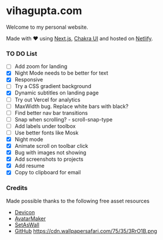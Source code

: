 # vihagupta.com
Welcome to my personal website.

Made with :heart: using [Next.js](https://nextjs.org/), [Chakra UI](https://chakra-ui.com/) and hosted on [Netlify](https://www.netlify.com/).


### TO DO List
- [ ] Add zoom for landing
- [x] Night Mode needs to be better for text
- [x] Responsive
- [ ] Try a CSS gradient background
- [x] Dynamic subtitles on landing page
- [ ] Try out Vercel for analytics
- [ ] MaxWidth bug. Replace white bars with black?
- [ ] Find better nav bar transitions
- [ ] Snap when scrolling? - scroll-snap-type 
- [ ] Add labels under toolbox
- [ ] Use better fonts like Mosk
- [x] Night mode
- [x] Animate scroll on toolbar click
- [x] Bug with images not showing
- [x] Add screenshots to projects
- [x] Add resume
- [x] Copy to clipboard for email

### Credits
Made possible thanks to the following free asset resources
 - [Devicon](https://devicon.dev/)
 - [AvatarMaker](https://avatarmaker.net/)
 - [SetAsWall](https://www.setaswall.com/gradient-wallpapers/gradient-phone-wallpaper-043/)
 - [GitHub](https://github.com/brave/brave-browser/issues/8061)
 https://cdn.wallpapersafari.com/75/35/3RrO1B.png


 <link rel="preload" as="font" type="font/woff2" crossorigin="" href="/fonts/mosk-600.woff2">
 <link rel="preload" as="font" type="font/woff" crossorigin="" href="/fonts/mosk-600.woff">
 <link rel="preload" as="font" type="font/woff2" crossorigin="" href="/fonts/mosk-900.woff2">
 <link rel="preload" as="font" type="font/woff" crossorigin="" href="/fonts/mosk-900.woff">